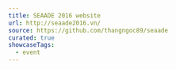 ```yaml
---
title: SEAADE 2016 website
url: http://seaade2016.vn/
source: https://github.com/thangngoc89/seaade
curated: true
showcaseTags:
  - event
---
```

